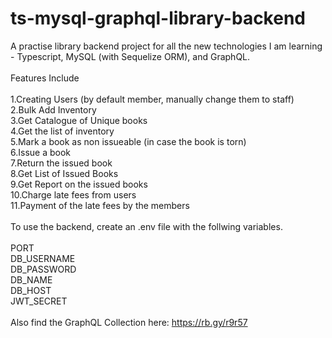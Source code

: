 # ts-mysql-graphql-library-backend
A practise library backend project for all the new technologies I am learning - Typescript, MySQL (with Sequelize ORM), and GraphQL.<br/>
<br/>
Features Include<br/>
<br/>
1.Creating Users (by default member, manually change them to staff)<br/>
2.Bulk Add Inventory<br/>
3.Get Catalogue of Unique books<br/>
4.Get the list of inventory<br/>
5.Mark a book as non issueable (in case the book is torn)<br/>
6.Issue a book<br/>
7.Return the issued book<br/>
8.Get List of Issued Books<br/>
9.Get Report on the issued books<br/>
10.Charge late fees from users<br/>
11.Payment of the late fees by the members<br/>
<br/>
To use the backend, create an .env file with the follwing variables.<br/>
<br/>
PORT <br/>
DB_USERNAME <br/>
DB_PASSWORD <br/>
DB_NAME <br/>
DB_HOST <br/>
JWT_SECRET <br/>
<br/>
Also find the GraphQL Collection here: https://rb.gy/r9r57
